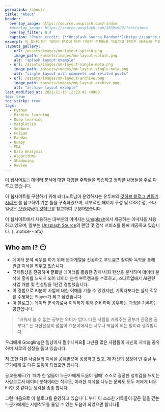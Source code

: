 ```yaml
---
permalink: /about/
title: "About"
header:
  overlay_image: https://source.unsplash.com/random
  #overlay_image: https://source.unsplash.com/1600x900/?christmas
  overlay_filter: 0.4
  caption: "Photo credit: [**Unsplash Source Random**](https://source.unsplash.com)"
excerpt: 이 웹사이트는 데이터 분석에 대한 다양한 주제들을 학습하고 정리한 내용들을 주로 다루고 있습니다.
layouts_gallery:
  - url: /assets/images/mm-layout-splash.png
    image_path: /assets/images/mm-layout-splash.png
    alt: "splash layout example"
  - url: /assets/images/mm-layout-single-meta.png
    image_path: /assets/images/mm-layout-single-meta.png
    alt: "single layout with comments and related posts"
  - url: /assets/images/mm-layout-archive.png
    image_path: /assets/images/mm-layout-archive.png
    alt: "archive layout example"
last_modified_at: 2021-11-15 12:23:42 +0900
toc: true
toc_sticky: true
tags:
  - Python
  - Machine learning
  - Deep learning
  - Matplotlib
  - Seaborn
  - Folium
  - Pandas
  - Numpy
  - EDA
  - Data Analysis
  - Algorithms
  - Shadowing
  - Review
---
```


이 웹사이트는 데이터 분석에 대한 다양한 주제들을 학습하고 정리한 내용들을 주로 다루고 있습니다.

이 웹사이트를 구현하기 위해 테디노트님이 운영하시는 유투브의 <a href="https://www.youtube.com/watch?v=--MMmHbSH9k&list=PLIMb_GuNnFwfQBZQwD-vCZENL5YLDZekr">깃허브 블로그 만들기 시리즈</a> 를 참고하여 기본 틀을 구축하였으며, 세부적인 페이지 구성 및 CSS수정, 스타일링은 <a href="https://github.com/wonseoko/wonseoko.github.io">오원석님의 깃허브</a>를 참고하여 구성하였습니다.

이 웹사이트에서 사용하는 대부분의 이미지는 <a href="https://unsplash.com">Unsplash</a>에서 제공하는 이미지를 사용하고 있으며, 일부는 <a href="https://source.unsplash.com/">Unsplash Source</a>의 랜덤 및 검색 서비스를 통해 제공하고 있습니다.
{: .notice--info}

## Who am I? 😶

- 데이터 분석 직무를 하기 위해 문과계열을 전공하고 부트캠프 참여와 독학을 통해 관련 지식을 키우고 있습니다. 
- 국제통상을 전공하며 글로벌 데이터를 활용한 경제/사회 현상을 분석하며 데이터 분석에 흥미를 느끼게 되어 데이터 분석 부트캠프를 수료하고, 스타트업에서 AI관련 사업 개발 및 컨설팅을 1년간 경험했습니다. 
- 이 경험으로 AI분야 사업에 대한 이해를 기를 수 있었지만, 기획자보다는 실제 직무를 수행하는 Player가 되고 싶었습니다.
- 이 블로그는 데이터 분석가로서 이직하기 위해 준비하며 공부하는 과정을 기록하는 공간입니다.

> "배워서 쓸 수 없는 공부는 의미가 없다. 다른 사람을 키워주는 공부가 진정한 공부다." 는 다산선생의 말씀이 IT분야에서는 너무나 핵심이 되는 말이라 생각합니다.


우리에게 Googling은 일상이자 필수니까요🤣 그만큼 많은 사람들이 자신의 지식을 공유하며 서로의 성장을 돕고 있습니다.


저 또한 다른 사람들의 지식을 공유받으며 성장하고 있고, 제 자신의 성장이 먼 훗날 누군가에게 또 다른 도움이 되었으면 합니다.


공교롭게도(?) '제가 한 일들이 누군가에게 도움이 될때' 스스로 굉장한 성취감을 느끼는 사람으로서 데이터 분석이라는 직무도, 이러한 지식을 나누는 문화도 모두 저에게 너무 Fit한 것 같다는 생각을 종종 합니다.


그런 마음으로 이 블로그를 운영하고 있습니다. 부디 이 소소한 기록들이 같은 길을 걷는 누군가에게는 시행착오를 줄일 수 있는 도움이 되었으면 합니다🙏